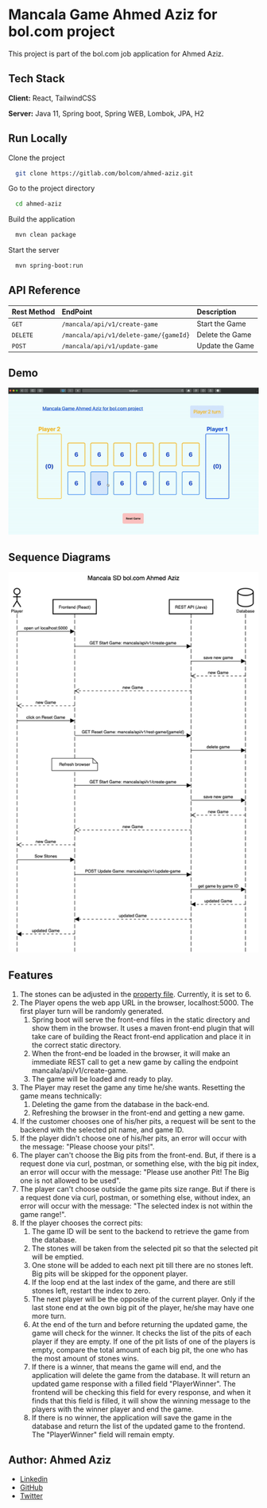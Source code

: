 
# Mancala Game Ahmed Aziz for bol.com project

This project is part of the bol.com job application for Ahmed Aziz.

## Tech Stack
**Client:** React, TailwindCSS

**Server:** Java 11, Spring boot, Spring WEB, Lombok, JPA, H2

## Run Locally

Clone the project
```bash
  git clone https://gitlab.com/bolcom/ahmed-aziz.git
```
Go to the project directory
```bash
  cd ahmed-aziz
```
Build the application
```bash
  mvn clean package
```
Start the server
```bash
  mvn spring-boot:run
```

## API Reference

| Rest Method | EndPoint                              | Description     |
| :-------    | :--------                             | :-------------- |
| `GET`       | `/mancala/api/v1/create-game`         | Start the Game  |
| `DELETE`    | `/mancala/api/v1/delete-game/{gameId}`| Delete the Game |
| `POST`      | `/mancala/api/v1/update-game`         | Update the Game |

## Demo
![Mancala Game](docs/mancala-demo.gif)

## Sequence Diagrams
![Mancala Game](docs/mancala-sd-v1.png)

## Features
1. The stones can be adjusted in the [property file](src/main/resources/application.yml). Currently, it is set to 6.
1. The Player opens the web app URL in the browser, localhost:5000. The first player turn will be randomly generated.
   1. Spring boot will serve the front-end files in the static directory and show them in the browser. It uses a maven front-end plugin that will take care of building the React front-end application and place it in the correct static directory.
   1. When the front-end be loaded in the browser, it will make an immediate REST call to get a new game by calling the endpoint mancala/api/v1/create-game.
   1. The game will be loaded and ready to play.
1. The Player may reset the game any time he/she wants. Resetting the game means technically:
   1. Deleting the game from the database in the back-end.
   1. Refreshing the browser in the front-end and getting a new game.
1.  If the customer chooses one of his/her pits, a request will be sent to the backend with the selected pit name, and game ID.
1. If the player didn't choose one of his/her pits, an error will occur with the message: "Please choose your pits!".
1. The player can't choose the Big pits from the front-end. But, if there is a request done via curl, postman, or something else, with the big pit index, an error will occur with the message: "Please use another Pit! The Big one is not allowed to be used".
1. The player can't choose outside the game pits size range. But if there is a request done via curl, postman, or something else, without index, an error will occur with the message: "The selected index is not within the game range!".
1. If the player chooses the correct pits:
    1. The game ID will be sent to the backend to retrieve the game from the database.
    1. The stones will be taken from the selected pit so that the selected pit will be emptied.
    1. One stone will be added to each next pit till there are no stones left. Big pits will be skipped for the opponent player.
    1. If the loop end at the last index of the game, and there are still stones left, restart the index to zero.
    1. The next player will be the opposite of the current player. Only if the last stone end at the own big pit of the player, he/she may have one more turn.
    1. At the end of the turn and before returning the updated game, the game will check for the winner. It checks the list of the pits of each player if they are empty. If one of the pit lists of one of the players is empty, compare the total amount of each big pit, the one who has the most amount of stones wins.
    1. If there is a winner, that means the game will end, and the application will delete the game from the database. It will return an updated game response with a filled field "PlayerWinner". The frontend will be checking this field for every response, and when it finds that this field is filled, it will show the winning message to the players with the winner player and end the game.
    1. If there is no winner, the application will save the game in the database and return the list of the updated game to the frontend. The "PlayerWinner" field will remain empty.

## Author: Ahmed Aziz
- [Linkedin](https://www.linkedin.com/in/ahmedaziz83/)
- [GitHub](https://github.com/ahmeed83/)
- [Twitter](https://twitter.com/AA_ziz/)
